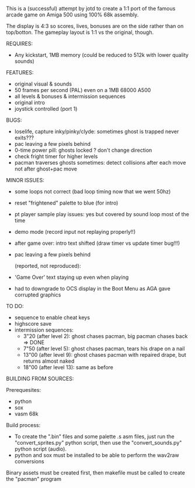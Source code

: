 This is a (successful) attempt by jotd to create a 1:1 port of the famous arcade game on Amiga 500 using 100% 68k assembly.

The display is 4:3 so scores, lives, bonuses are on the side rather than on top/botton. The gameplay layout is 1:1 vs
the original, though.

REQUIRES:

- Any kickstart, 1MB memory (could be reduced to 512k with lower quality sounds)

FEATURES:

- original visual & sounds
- 50 frames per second (PAL) even on a 1MB 68000 A500
- all levels & bonuses & intermission sequences
- original intro
- joystick controlled (port 1)

BUGS:

- loselife, capture inky/pinky/clyde: sometimes ghost is trapped never exits???
- pac leaving a few pixels behind
- 0-time power pill: ghosts locked ? don't change direction
- check fright timer for higher levels
- pacman traverses ghosts sometimes: detect collisions after each move not after ghost+pac move

MINOR ISSUES:

- some loops not correct (bad loop timing now that we went 50hz)
- reset "frightened" palette to blue (for intro)
- pt player sample play issues: yes but covered by sound loop most of the time
- demo mode (record input not replaying properly!!)
- after game over: intro text shifted (draw timer vs update timer bug!!!)
- pac leaving a few pixels behind

  (reported, not reproduced):

- 'Game Over' text staying up even when playing
- had to downgrade to OCS display in the Boot Menu as AGA gave corrupted graphics

TO DO:

- sequence to enable cheat keys
- highscore save
- intermission sequences:
  * 3"20 (after level 2): ghost chases pacman, big pacman chases back => DONE
  * 7"50 (after level 5): ghost chases pacman, tears his drape on a nail
  * 13"00 (after level 9): ghost chases pacman with repaired drape, but returns almost naked
  * 18"00 (after level 13): same as before


BUILDING FROM SOURCES:

Prerequesites:

- python
- sox
- vasm 68k

Build process:

- To create the ".bin" files and some palette .s asm files,
  just run the "convert_sprites.py" python script, then use the "convert_sounds.py"
  python script (audio).
- python and sox must be installed to be able to perform the wav2raw conversions

Binary assets must be created first, then makefile must be called to create the "pacman" program


